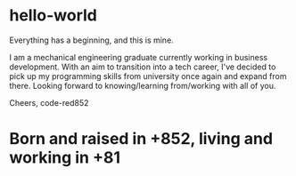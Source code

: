 # hello-world

Everything has a beginning, and this is mine.

I am a mechanical engineering graduate currently working in business development.
With an aim to transition into a tech career, I've decided to pick up my programming skills from university once again and expand from there.
Looking forward to knowing/learning from/working with all of you.

Cheers,
code-red852
# Born and raised in +852, living and working in +81
